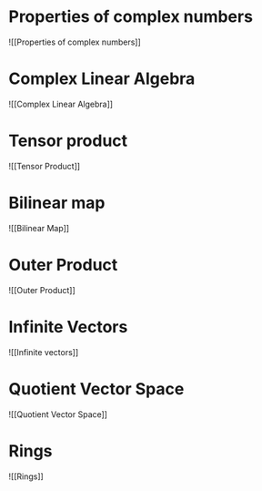 
# Properties of complex numbers
![[Properties of complex numbers]]
# Complex Linear Algebra
![[Complex Linear Algebra]]
# Tensor product
![[Tensor Product]]
# Bilinear map
![[Bilinear Map]]
# Outer Product
![[Outer Product]]
# Infinite Vectors
![[Infinite vectors]]
# Quotient Vector Space
![[Quotient Vector Space]]
# Rings
![[Rings]]
